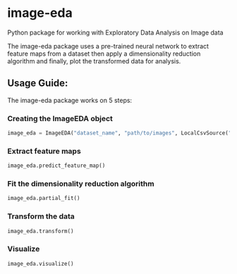# image-eda
Python package for working with Exploratory Data Analysis on Image data

The image-eda package uses a pre-trained neural network to extract feature maps from a dataset then apply a dimensionality reduction algorithm and finally, plot the transformed data for analysis.

## Usage Guide:

The image-eda package works on 5 steps:

### Creating the ImageEDA object

```python
image_eda = ImageEDA("dataset_name", "path/to/images", LocalCsvSource("path/to/annotations.csv"))
```

### Extract feature maps

```python
image_eda.predict_feature_map()
```

### Fit the dimensionality reduction algorithm

```python
image_eda.partial_fit()
```

### Transform the data


```python
image_eda.transform()
```

### Visualize 

```python
image_eda.visualize()
```
